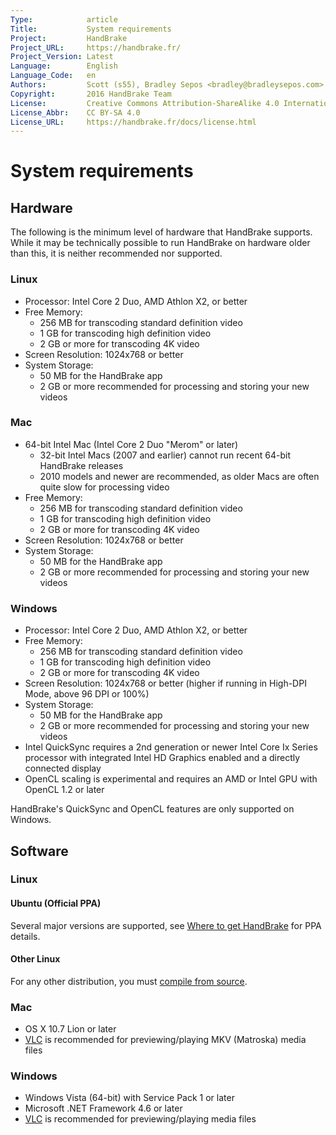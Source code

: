 ```yaml
---
Type:            article
Title:           System requirements
Project:         HandBrake
Project_URL:     https://handbrake.fr/
Project_Version: Latest
Language:        English
Language_Code:   en
Authors:         Scott (s55), Bradley Sepos <bradley@bradleysepos.com> (BradleyS)
Copyright:       2016 HandBrake Team
License:         Creative Commons Attribution-ShareAlike 4.0 International
License_Abbr:    CC BY-SA 4.0
License_URL:     https://handbrake.fr/docs/license.html
---
```


System requirements
===================

## Hardware

The following is the minimum level of hardware that HandBrake supports. While it may be technically possible to run HandBrake on hardware older than this, it is neither recommended nor supported.

<!-- .system-lin -->

### Linux

- Processor: Intel Core 2 Duo, AMD Athlon X2, or better
- Free Memory:
  - 256 MB for transcoding standard definition video
  - 1 GB for transcoding high definition video
  - 2 GB or more for transcoding 4K video
- Screen Resolution: 1024x768 or better
- System Storage:
  - 50 MB for the HandBrake app
  - 2 GB or more recommended for processing and storing your new videos

<!-- /.system-lin -->

<!-- .system-mac -->

### Mac

- 64-bit Intel Mac (Intel Core 2 Duo "Merom" or later)
  - 32-bit Intel Macs (2007 and earlier) cannot run recent 64-bit HandBrake releases
  - 2010 models and newer are recommended, as older Macs are often quite slow for processing video
- Free Memory:
  - 256 MB for transcoding standard definition video
  - 1 GB for transcoding high definition video
  - 2 GB or more for transcoding 4K video
- Screen Resolution: 1024x768 or better
- System Storage:
  - 50 MB for the HandBrake app
  - 2 GB or more recommended for processing and storing your new videos

<!-- /.system-mac -->

<!-- .system-win -->

### Windows

- Processor: Intel Core 2 Duo, AMD Athlon X2, or better
- Free Memory:
  - 256 MB for transcoding standard definition video
  - 1 GB for transcoding high definition video
  - 2 GB or more for transcoding 4K video
- Screen Resolution: 1024x768 or better (higher if running in High-DPI Mode, above 96 DPI or 100%)
- System Storage:
  - 50 MB for the HandBrake app
  - 2 GB or more recommended for processing and storing your new videos
- Intel QuickSync requires a 2nd generation or newer Intel Core Ix Series processor with integrated Intel HD Graphics enabled and a directly connected display
- OpenCL scaling is experimental and requires an AMD or Intel GPU with OpenCL 1.2 or later

<!-- /.system-win -->

HandBrake's QuickSync and OpenCL features are only supported on Windows.

## Software

<!-- .system-lin -->

### Linux

#### Ubuntu (Official PPA)

Several major versions are supported, see [Where to get HandBrake](../get-handbrake/where-to-get-handbrake.html) for PPA details.

#### Other Linux

For any other distribution, you must [compile from source](../developer/build-linux.html). 


<!-- /.system-lin -->
<!-- .system-mac -->

### Mac

- OS X 10.7 Lion or later
- [VLC](https://www.videolan.org/vlc/) is recommended for previewing/playing MKV (Matroska) media files

<!-- /.system-mac -->
<!-- .system-win -->

### Windows

- Windows Vista (64-bit) with Service Pack 1 or later
- Microsoft .NET Framework 4.6 or later
- [VLC](https://www.videolan.org/vlc/) is recommended for previewing/playing media files

<!-- /.system-win -->
